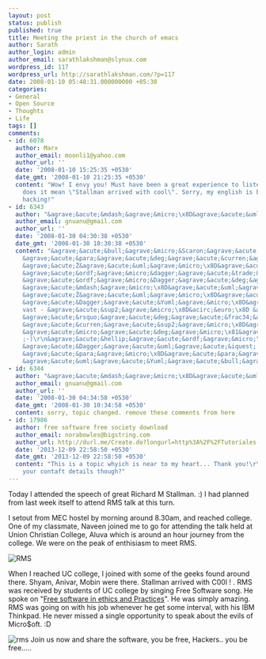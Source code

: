 ```yaml
---
layout: post
status: publish
published: true
title: Meeting the priest in the church of emacs
author: Sarath
author_login: admin
author_email: sarathlakshman@slynux.com
wordpress_id: 117
wordpress_url: http://sarathlakshman.com/?p=117
date: 2008-01-10 05:48:31.000000000 +05:30
categories:
- General
- Open Source
- Thoughts
- Life
tags: []
comments:
- id: 6078
  author: Marx
  author_email: moonli1@yahoo.com
  author_url: ''
  date: '2008-01-10 15:25:35 +0530'
  date_gmt: '2008-01-10 21:25:35 +0530'
  content: "Wow! I envy you! Must have been a great experience to listen to him live.\r\n\r\nWhat
    does it mean \"Stallman arrived with cool\". Sorry, my english is bad.\r\n\r\nHappy
    hacking!"
- id: 6343
  author: "&agrave;&acute;&mdash;&agrave;&micro;\x8D&agrave;&acute;&uml;&agrave;&micro;&sbquo;&agrave;&acute;&uml;&agrave;&micro;\x81"
  author_email: gnuanu@gmail.com
  author_url: ''
  date: '2008-01-30 04:30:38 +0530'
  date_gmt: '2008-01-30 10:30:38 +0530'
  content: "&agrave;&acute;&bull;&agrave;&micro;&Scaron;&agrave;&acute;&sup3;&agrave;&micro;\x8D&agrave;&acute;&sup3;&agrave;&acute;&frac34;&agrave;&acute;&sbquo;
    &agrave;&acute;&para;&agrave;&acute;&deg;&agrave;&acute;&curren;&agrave;&micro;\x8D&agrave;&acute;&curren;&agrave;&micro;\x8D.
    &agrave;&acute;Ž&agrave;&acute;&uml;&agrave;&micro;\x8D&agrave;&acute;&curren;&agrave;&acute;&frac34;
    &agrave;&acute;&ordf;&agrave;&micro;&dagger;&agrave;&acute;&trade;&agrave;&micro;\x8D&agrave;&acute;&bull;&agrave;&micro;&Scaron;&agrave;&acute;&scaron;&agrave;&micro;\x8D&agrave;&acute;&scaron;&agrave;&acute;&iquest;&agrave;&acute;&uml;&agrave;&micro;\x8D&agrave;&acute;&plusmn;&agrave;&micro;&dagger;
    &agrave;&acute;&ordf;&agrave;&micro;&Dagger;&agrave;&acute;&deg;&agrave;&micro;\x8D?
    &agrave;&acute;&mdash;&agrave;&micro;\x8D&agrave;&acute;&uml;&agrave;&micro;\x81&agrave;&acute;&Yuml;&agrave;&micro;\x8D&agrave;&acute;&Yuml;&agrave;&acute;&frac34;&agrave;&acute;&ordf;&agrave;&micro;\x8D&agrave;&acute;&ordf;&agrave;&acute;&iquest;
    &agrave;&acute;Ž&agrave;&acute;&uml;&agrave;&micro;\x8D&agrave;&acute;&uml;&agrave;&micro;&Scaron;&agrave;&acute;&uml;&agrave;&micro;\x8D&agrave;&acute;&uml;&agrave;&micro;\x81&agrave;&acute;&sbquo;
    &agrave;&acute;&Dagger;&agrave;&acute;&Yuml;&agrave;&micro;\x8D&agrave;&acute;&Yuml;&agrave;&micro;\x81&agrave;&acute;&bull;&agrave;&acute;&sup3;&agrave;&acute;&macr;&agrave;&acute;&deg;&agrave;&micro;\x81&agrave;&acute;&curren;&agrave;&micro;\x8D.
    vast - &agrave;&acute;&sup2;&agrave;&micro;\x8D&acirc;&euro;\x8D &agrave;&acute;&permil;&agrave;&acute;&sup3;&agrave;&micro;\x8D&agrave;&acute;&sup3;
    &agrave;&acute;&rsquo;&agrave;&acute;&deg;&agrave;&acute;&frac34;&agrave;&acute;&sup3;&agrave;&micro;\x8D&acirc;&euro;\x8D
    &agrave;&acute;&curren;&agrave;&acute;&sup2;&agrave;&micro;\x8D&agrave;&acute;&sup2;&agrave;&acute;&frac34;&agrave;&acute;&uml;&agrave;&micro;\x8D&acirc;&euro;\x8D
    &agrave;&acute;&micro;&agrave;&acute;&deg;&agrave;&micro;\x81&agrave;&acute;&sbquo;.
    ;-)\r\n&agrave;&acute;&hellip;&agrave;&acute;&ordf;&agrave;&micro;\x8D&agrave;&acute;&ordf;&agrave;&micro;&lsaquo;
    &agrave;&acute;&Dagger;&agrave;&acute;&uml;&agrave;&acute;&iquest; &agrave;&acute;&bull;&agrave;&acute;&frac34;&agrave;&acute;&deg;&agrave;&micro;\x8D&agrave;&acute;&macr;&agrave;&acute;&trade;&agrave;&micro;\x8D&agrave;&acute;&trade;&agrave;&acute;&sup3;&agrave;&micro;&Scaron;&agrave;&acute;&bull;&agrave;&micro;\x8D&agrave;&acute;&bull;&agrave;&micro;&dagger;
    &agrave;&acute;&para;&agrave;&micro;\x8D&agrave;&acute;&para;&agrave;&acute;&Yuml;&agrave;&acute;&para;&agrave;&acute;&Yuml;&agrave;&micro;&Dagger;&agrave;&acute;&uml;&agrave;&micro;\x8D&agrave;&acute;&uml;&agrave;&micro;\x81
    &agrave;&acute;&uml;&agrave;&acute;&Yuml;&agrave;&acute;&bull;&agrave;&micro;\x8D&agrave;&acute;&bull;&agrave;&acute;&Yuml;&agrave;&micro;\x8D&agrave;&acute;&Yuml;&agrave;&micro;&dagger;."
- id: 6344
  author: "&agrave;&acute;&mdash;&agrave;&micro;\x8D&agrave;&acute;&uml;&agrave;&micro;&sbquo;&agrave;&acute;&uml;&agrave;&micro;\x81"
  author_email: gnuanu@gmail.com
  author_url: ''
  date: '2008-01-30 04:34:58 +0530'
  date_gmt: '2008-01-30 10:34:58 +0530'
  content: sorry, topic changed. remove these comments from here
- id: 17986
  author: free software free society download
  author_email: norabowles@bigstring.com
  author_url: http://durl.me/Create.do?longurl=http%3A%2F%2FTutoriales-y-Programas.webnode.es%2Fproducts%2Fproducto-1-%2F
  date: '2013-12-09 22:58:50 +0530'
  date_gmt: '2013-12-09 22:58:50 +0530'
  content: "This is a topic whyich is near to my heart... Thank you!\r\nWhere are
    your contaft details though?"
---
```

Today I attended the speech of great Richard M Stallman. :) 
I had planned from last week itself to attend RMS talk at this turn. 

I setout from MEC hostel by morning around 8.30am, and reached college. One of my classmate, Naveen joined me to go for attending the talk held at Union Christian College, Aluva which is around an hour journey from the college. We were on the peak of enthisiasm to meet RMS. 

<img src="http://farm3.static.flickr.com/2066/2185217554_5560c305d7_m.jpg" alt="RMS" /><img src="http://farm3.static.flickr.com/2279/2185217556_cb4f0e789c_m.jpg" alt="" />


When I reached UC college, I joined with some of the geeks found around there. Shyam, Anivar, Mobin were there. Stallman arrived with C00l ! . RMS was received by students of UC college by singing Free Software song. He spoke on "<a href="http://www.fsf.org/events/20080110kochi">Free software in ethics and Practices</a>". He was simply amazing. RMS was going on with his job whenever he get some interval, with his IBM Thinkpad.  He never missed a single opportunity to speak about the evils of Micro$oft. :D


<img src="http://farm3.static.flickr.com/2396/2185217558_ce4e05238d_m.jpg" alt="rms" />
Join us now and share the software, you be free,  Hackers.. you be free.....
